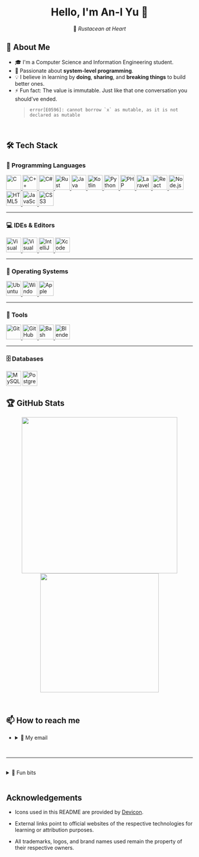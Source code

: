 <h1 align="center">Hello, I'm An-I Yu 👋</h1>
<p align="center">
  🦀 <em> Rustacean at Heart </em>
</p>

## 🐝 About Me

- 🎓 I'm a Computer Science and Information Engineering student.
- 🧵 Passionate about **system-level programming**.
- 💡 I believe in learning by **doing**, **sharing**, and **breaking things** to build better ones.
- ⚡ Fun fact: The value is immutable. Just like that one conversation you should’ve ended.
  > `` error[E0596]: cannot borrow `x` as mutable, as it is not declared as mutable ``

<br>

## 🛠️ Tech Stack

### 🌟 Programming Languages

<a href="https://cppreference.com/w/c.html" target="_blank">
  <img src="https://cdn.jsdelivr.net/gh/devicons/devicon@latest/icons/c/c-original.svg" width="40" alt="C" />
</a>
<a href="https://isocpp.org/" target="_blank">
  <img src="https://cdn.jsdelivr.net/gh/devicons/devicon@latest/icons/cplusplus/cplusplus-original.svg" width="40" alt="C++" />
</a>
<a href="https://learn.microsoft.com/en-us/dotnet/csharp/" target="_blank">
  <img src="https://cdn.jsdelivr.net/gh/devicons/devicon@latest/icons/csharp/csharp-original.svg" width="40" alt="C#" />
</a>
<a href="https://www.rust-lang.org/" target="_blank">
  <img src="https://cdn.jsdelivr.net/gh/devicons/devicon@latest/icons/rust/rust-original.svg" width="40" alt="Rust" />
</a>
<a href="https://www.java.com/en/" target="_blank">
  <img src="https://cdn.jsdelivr.net/gh/devicons/devicon@latest/icons/java/java-original.svg" width="40" alt="Java" />
</a>
<a href="https://kotlinlang.org/" target="_blank">
  <img src="https://cdn.jsdelivr.net/gh/devicons/devicon@latest/icons/kotlin/kotlin-original.svg" width="40" alt="Kotlin" />   
</a>
<a href="https://www.python.org/" target="_blank">
  <img src="https://cdn.jsdelivr.net/gh/devicons/devicon@latest/icons/python/python-original.svg" width="40" alt="Python" />
</a>
<a href="https://www.php.net/" target="_blank">
  <img src="https://cdn.jsdelivr.net/gh/devicons/devicon@latest/icons/php/php-original.svg" width="40" alt="PHP" />
</a>
<a href="https://laravel.com/" target="_blank">
  <img src="https://cdn.jsdelivr.net/gh/devicons/devicon@latest/icons/laravel/laravel-original.svg" width="40" alt="Laravel" />
</a>
<a href="https://react.dev/" target="_blank">
  <img src="https://cdn.jsdelivr.net/gh/devicons/devicon@latest/icons/react/react-original.svg" width="40" alt="React" />
</a>
<a href="https://nodejs.org/en" target="_blank">
  <img src="https://cdn.jsdelivr.net/gh/devicons/devicon@latest/icons/nodejs/nodejs-original.svg" width="40" alt="Node.js" /> 
</a>
<a href="https://html.spec.whatwg.org/" target="_blank">
  <img src="https://cdn.jsdelivr.net/gh/devicons/devicon@latest/icons/html5/html5-original.svg" width="40" alt="HTML5" />    
</a>
<a href="https://developer.mozilla.org/en-US/docs/Web/JavaScript" target="_blank">
  <img src="https://cdn.jsdelivr.net/gh/devicons/devicon@latest/icons/javascript/javascript-original.svg" width="40" alt="JavaScript" />
</a>
<a href="https://www.w3.org/Style/CSS/Overview.en.html" target="_blank">
  <img src="https://cdn.jsdelivr.net/gh/devicons/devicon@latest/icons/css3/css3-original.svg" width="40" alt="CSS3" />    
</a>

---

### 💻 IDEs & Editors

<a href="https://code.visualstudio.com/" target="_blank">
  <img src="https://cdn.jsdelivr.net/gh/devicons/devicon@latest/icons/vscode/vscode-original.svg" width="40" alt="Visual Studio Code" />
</a>
<a href="https://visualstudio.microsoft.com/" target="_blank">
  <img src="https://cdn.jsdelivr.net/gh/devicons/devicon@latest/icons/visualstudio/visualstudio-original.svg" width="40" alt="Visual Studio" />
</a>
<a href="https://www.jetbrains.com/idea/" target="_blank">
  <img src="https://cdn.jsdelivr.net/gh/devicons/devicon@latest/icons/intellij/intellij-original.svg" width="40" alt="IntelliJ IDEA" />      
</a>
<a href="https://developer.apple.com/xcode/" target="_blank">
  <img src="https://cdn.jsdelivr.net/gh/devicons/devicon@latest/icons/xcode/xcode-original.svg" width="40" alt="Xcode" />
</a>

---

### 🐧 Operating Systems

<a href="https://ubuntu.com/" target="_blank">
  <img src="https://cdn.jsdelivr.net/gh/devicons/devicon@latest/icons/ubuntu/ubuntu-original.svg" width="40" alt="Ubuntu" />
</a>
<a href="https://www.microsoft.com/en-us/software-download/windows11" target="_blank">
  <img src="https://cdn.jsdelivr.net/gh/devicons/devicon@latest/icons/windows11/windows11-original.svg" width="40" alt="Windows 11" />
</a>
<a href="https://www.apple.com/" target="_blank">
  <img src="https://cdn.jsdelivr.net/gh/devicons/devicon@latest/icons/apple/apple-original.svg" width="40" alt="Apple" />
</a>

---

### 🧰 Tools

<a href="https://git-scm.com/" target="_blank">
  <img src="https://cdn.jsdelivr.net/gh/devicons/devicon@latest/icons/git/git-original.svg" width="40" alt="Git" />
</a>
<a href="https://github.com/" target="_blank">
  <img src="https://cdn.jsdelivr.net/gh/devicons/devicon@latest/icons/github/github-original.svg" width="40" alt="GitHub" />
</a>
<a href="https://www.gnu.org/software/bash/" target="_blank">
  <img src="https://cdn.jsdelivr.net/gh/devicons/devicon@latest/icons/bash/bash-original.svg" width="40" alt="Bash" />
</a>
<a href="https://www.blender.org/" target="_blank">
  <img src="https://cdn.jsdelivr.net/gh/devicons/devicon@latest/icons/blender/blender-original.svg" width="40" alt="Blender" />
</a>

---

### 🗄️ Databases

<a href="https://www.mysql.com/" target="_blank" style="text-decoration:none;">
  <img src="https://cdn.jsdelivr.net/gh/devicons/devicon@latest/icons/mysql/mysql-original.svg" width="40" alt="MySQL" /> 
</a>
<a href="https://www.postgresql.org/" target="_blank" style="text-decoration:none;">
  <img src="https://cdn.jsdelivr.net/gh/devicons/devicon@latest/icons/postgresql/postgresql-original.svg" width="40" alt="PostgreSQL" />
</a>

<br>

## 🏆 GitHub Stats

<p align="center">
  <img src="https://github-readme-stats.vercel.app/api?username=mellivorandy&show_icons=true&theme=tokyonight" width="420" />
  <img src="https://github-readme-stats.vercel.app/api/top-langs/?username=mellivorandy&layout=compact&theme=tokyonight" width="320" />
</p>

<br>

## 📫 How to reach me

- <details>
    <summary>📧 My email</summary>
    mellivorandy [at] gmail [dot] com
  </details>

<br>

---

<br>

<details>
    <summary>💭 Fun bits</summary>
        <br>
        It compiled. The borrow checker approved. But she never ran the binary. <br><br>
<details>
    <summary>💔</summary>
    Even the borrow checker can’t protect a heart from a dangling lifetime.
    Love, like memory, is best borrowed — but only if it lives long enough.
    For affection is a reference: safe, valid, but never owned.
    And like any borrow, it only lasts as long as the lifetime holds.
</details>

<br>

```rust
use std::fmt;

struct Heart<'a> {
    memory: &'a str,
}

fn main() {
    let confession = String::from("I like you, but I can't express it safely...");

    let safe_love = Heart { memory: &confession };

    // drop(confession); // error[E0505]: cannot move out of `confession` because it is borrowed

    println!("💌 Love is safe: {}", safe_love.memory);
    println!("🦀 Segfaultless in Kaohsiung. Thanks, borrow checker.");
}

impl fmt::Display for Heart<'_> {
    fn fmt(&self, f: &mut fmt::Formatter<'_>) -> fmt::Result {
        write!(f, "{}", self.memory)
    }
}

```

</details>

<br>

## Acknowledgements

- Icons used in this README are provided by [Devicon](https://devicon.dev/).

- External links point to official websites of the respective technologies for learning or attribution purposes.

- All trademarks, logos, and brand names used remain the property of their respective owners.
